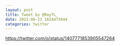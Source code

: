 ```yaml
--- 
layout: post 
title: Tweet by @RayTL_ 
date: 2021-06-23 1624473944 
categories: twitter 
--- 
```

https://twitter.com/o/status/1407771853905547264